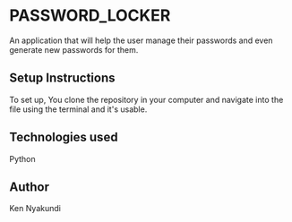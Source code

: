 # PASSWORD_LOCKER

An application that will help the user manage their passwords and even generate new passwords for them.

## Setup Instructions

To set up, You clone the repository in your computer and navigate into the file using the terminal and it's usable.

## Technologies used 


Python

## Author

Ken Nyakundi
